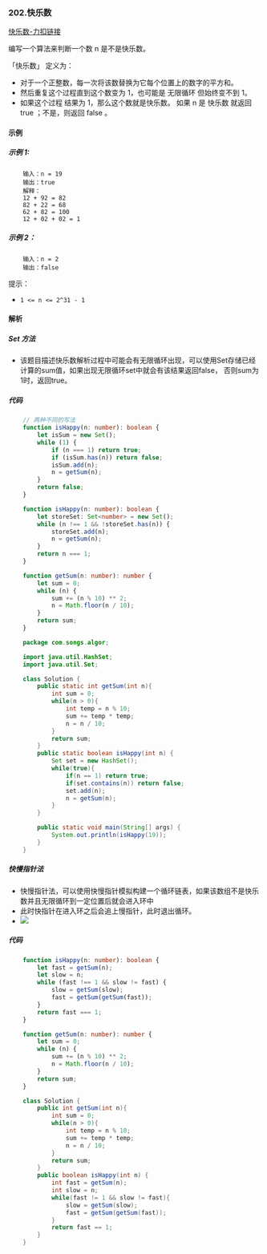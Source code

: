 ### 202.快乐数

[快乐数-力扣链接](https://leetcode.cn/problems/happy-number/description/)

编写一个算法来判断一个数 n 是不是快乐数。

「快乐数」 定义为：

- 对于一个正整数，每一次将该数替换为它每个位置上的数字的平方和。
- 然后重复这个过程直到这个数变为 1，也可能是 无限循环 但始终变不到 1。
- 如果这个过程 结果为 1，那么这个数就是快乐数。
如果 n 是 快乐数 就返回 true ；不是，则返回 false 。

#### 示例
##### 示例 1:
```shell
    输入：n = 19
    输出：true
    解释：
    12 + 92 = 82
    82 + 22 = 68
    62 + 82 = 100
    12 + 02 + 02 = 1
```

##### 示例 2：
```shell
    输入：n = 2
    输出：false
```

提示：

- `1 <= n <= 2^31 - 1`

#### 解析
##### Set 方法

- 该题目描述快乐数解析过程中可能会有无限循环出现，可以使用Set存储已经计算的sum值，如果出现无限循环set中就会有该结果返回false， 否则sum为1时，返回true。

##### 代码

```typescript
    // 两种不同的写法 
    function isHappy(n: number): boolean {
        let isSum = new Set();
        while (1) {
            if (n === 1) return true;
            if (isSum.has(n)) return false;
            isSum.add(n);
            n = getSum(n);
        }
        return false;
    }

    function isHappy(n: number): boolean {
        let storeSet: Set<number> = new Set();
        while (n !== 1 && !storeSet.has(n)) {
            storeSet.add(n);
            n = getSum(n);
        }
        return n === 1;
    }

    function getSum(n: number): number {
        let sum = 0;
        while (n) {
            sum += (n % 10) ** 2;
            n = Math.floor(n / 10);
        }
        return sum;
    }

```

```java
    package com.songs.algor;

    import java.util.HashSet;
    import java.util.Set;

    class Solution {
        public static int getSum(int n){
            int sum = 0;
            while(n > 0){
                int temp = n % 10;
                sum += temp * temp;
                n = n / 10;
            }
            return sum;
        }
        public static boolean isHappy(int n) {
            Set set = new HashSet();
            while(true){
                if(n == 1) return true;
                if(set.contains(n)) return false;
                set.add(n);
                n = getSum(n);
            }
        }

        public static void main(String[] args) {
            System.out.println(isHappy(19));
        }
    }
```
##### 快慢指针法

- 快慢指针法，可以使用快慢指针模拟构建一个循环链表，如果该数组不是快乐数并且无限循环到一定位置后就会进入环中
- 此时快指针在进入环之后会追上慢指针，此时退出循环。
- ![](https://assets.leetcode-cn.com/solution-static/202/202_fig2.png)

##### 代码
```typescript
    function isHappy(n: number): boolean {
        let fast = getSum(n);
        let slow = n;
        while (fast !== 1 && slow != fast) {
            slow = getSum(slow);
            fast = getSum(getSum(fast));
        }
        return fast === 1;
    }

    function getSum(n: number): number {
        let sum = 0;
        while (n) {
            sum += (n % 10) ** 2;
            n = Math.floor(n / 10);
        }
        return sum;
    }
```

```Java
    class Solution {
        public int getSum(int n){
            int sum = 0;
            while(n > 0){
                int temp = n % 10;
                sum += temp * temp;
                n = n / 10;
            }
            return sum;
        }
        public boolean isHappy(int n) {
            int fast = getSum(n);
            int slow = n;
            while(fast != 1 && slow != fast){
                slow = getSum(slow);
                fast = getSum(getSum(fast));
            }
            return fast == 1;
        }
    }
```